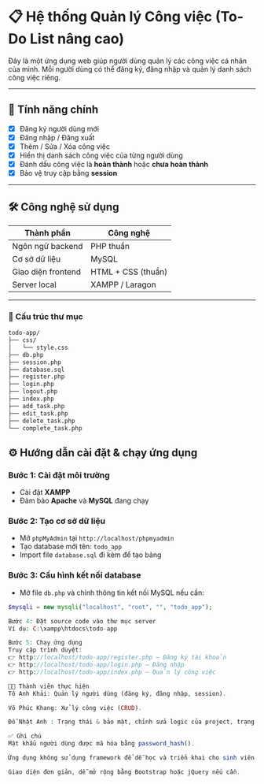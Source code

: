 # 📋 Hệ thống Quản lý Công việc (To-Do List nâng cao)

Đây là một ứng dụng web giúp người dùng quản lý các công việc cá nhân của mình. Mỗi người dùng có thể đăng ký, đăng nhập và quản lý danh sách công việc riêng.

---

## 🚀 Tính năng chính

- [x] Đăng ký người dùng mới
- [x] Đăng nhập / Đăng xuất
- [x] Thêm / Sửa / Xóa công việc
- [x] Hiển thị danh sách công việc của từng người dùng
- [x] Đánh dấu công việc là **hoàn thành** hoặc **chưa hoàn thành**
- [x] Bảo vệ truy cập bằng **session**

---

## 🛠️ Công nghệ sử dụng

| Thành phần       | Công nghệ        |
|------------------|------------------|
| Ngôn ngữ backend | PHP thuần        |
| Cơ sở dữ liệu     | MySQL            |
| Giao diện frontend| HTML + CSS (thuần) |
| Server local     | XAMPP / Laragon  |

---

### 📁 Cấu trúc thư mục

```bash
todo-app/
├── css/
│   └── style.css
├── db.php
├── session.php
├── database.sql
├── register.php
├── login.php
├── logout.php
├── index.php
├── add_task.php
├── edit_task.php
├── delete_task.php
└── complete_task.php
```

## ⚙️ Hướng dẫn cài đặt & chạy ứng dụng

### Bước 1: Cài đặt môi trường
- Cài đặt **XAMPP**
- Đảm bảo **Apache** và **MySQL** đang chạy

### Bước 2: Tạo cơ sở dữ liệu
- Mở `phpMyAdmin` tại `http://localhost/phpmyadmin`
- Tạo database mới tên: `todo_app`
- Import file `database.sql` đi kèm để tạo bảng

### Bước 3: Cấu hình kết nối database
- Mở file `db.php` và chỉnh thông tin kết nối MySQL nếu cần:
```php
$mysqli = new mysqli("localhost", "root", "", "todo_app");

Bước 4: Đặt source code vào thư mục server
Ví dụ: C:\xampp\htdocs\todo-app

Bước 5: Chạy ứng dụng
Truy cập trình duyệt:
👉 http://localhost/todo-app/register.php – Đăng ký tài khoản
👉 http://localhost/todo-app/login.php – Đăng nhập
👉 http://localhost/todo-app/index.php – Quản lý công việc

👨‍💻 Thành viên thực hiện
Tô Anh Khải: Quản lý người dùng (đăng ký, đăng nhập, session).

Võ Phúc Khang: Xử lý công việc (CRUD).

Đỗ Nhật Anh : Trạng thái & bảo mật, chỉnh sửa logic của project, trạng thái công việc, viết giao diện và README.md 	

✅ Ghi chú
Mật khẩu người dùng được mã hóa bằng password_hash().

Ứng dụng không sử dụng framework để dễ học và triển khai cho sinh viên. (?)

Giao diện đơn giản, dễ mở rộng bằng Bootstrap hoặc jQuery nếu cần.


